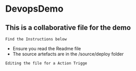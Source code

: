 # DevopsDemo
## This is a collaborative file for the demo
````
Find the Instructions below 
````
- Ensure you read the Readme file
- The source artefacts are in the /source/deploy folder

````
Editing the file for a Action Trigge
````
